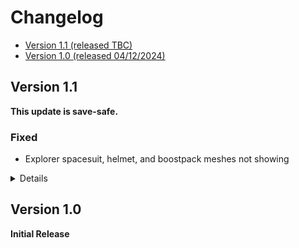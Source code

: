 # Changelog

* [Version 1.1 (released TBC)](#version-11)
* [Version 1.0 (released 04/12/2024)](#version-10)


## Version 1.1
**This update is save-safe.**

### Fixed 
* Explorer spacesuit, helmet, and boostpack meshes not showing

<details>
  
### Added
* Muse (sonorous mix) Main Menu music replacer
* Advanced Hand Scanner
* SOL - Sensible Outpost Lighting
* StarUI Workbench
* Companions Conversations Fix
* Andreja Outfit (Replacer)
* Starfield NPC LEDs
* Crimson X - Clothing Jackets Glasses Masks Belts Gloves Gear
* Crimson X Distributed
* Eit Clothiers Plus - Clothes jackets belts gloves glasses necklace
* Spacers EIT Z Distributed
* Show Date When Waking Up
* Sarah Morgan Dialogue Enhanced


* Muse (sonorous mix) Main Menu music replacer
* Advanced Hand Scanner
* SOL - Sensible Outpost Lighting
* StarUI Workbench
* Companions Conversations Fix
* Andreja Outfit (Replacer)
* Starfield NPC LEDs
* Crimson X - Clothing Jackets Glasses Masks Belts Gloves Gear
* Crimson X Distributed
* Eit Clothiers Plus - Clothes jackets belts gloves glasses necklace
* Spacers EIT Z Distributed
* Show Date When Waking Up
* Sarah Morgan Dialogue Enhanced

### Removed
* Gripe Fixes
* Explorer Spacesuit Replacer - Starborn Mesh Swap

</details>

## Version 1.0

**Initial Release**

